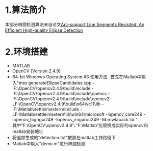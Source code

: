# 1.算法简介  
本部分椭圆检测算法来自论文[Arc-support Line Segments Revisited: An Efﬁcient High-quality Ellipse Detection ](https://arxiv.org/pdf/1810.03243.pdf)  
# 2.环境搭建
- MATLAB
- OpenCV (Version 2.4.9)
- 64-bit Windows Operating System
#3.使用方法
-首先在Matlab中输入"mex generateEllipseCandidates.cpp -IF:\OpenCV\opencv2.4.9\build\include -IF:\OpenCV\opencv2.4.9\build\include\opencv -IF:\OpenCV\opencv2.4.9\build\include\opencv2 -LF:\OpenCV\opencv2.4.9\build\x64\vc11\lib -IF:\Matlab\settlein\extern\include -LF:\Matlab\settlein\extern\lib\win64\microsoft -lopencv_core249 -lopencv_highgui249 -lopencv_imgproc249 -llibmwlapack.lib  "  
其中”F:\OpenCV\opencv2.4.9“、”F:\Matlab“应替换成实际的opencv和matlab安装地址
- 将追踪生成的"detection.txt"放置在matlab工作路径下
- Matlab中输入"demo.m"进行椭圆检测



